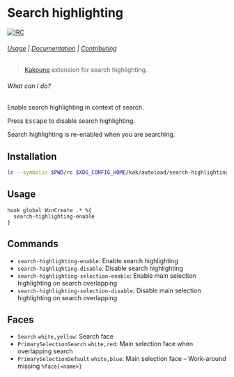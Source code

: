 Search highlighting
===================

[![IRC][IRC Badge]][IRC]

###### [Usage](#usage) | [Documentation](#commands) | [Contributing](CONTRIBUTING)

> [Kakoune][] extension for search highlighting.

###### What can I do?

Enable search highlighting in context of search.

Press <kbd>Escape</kbd> to disable search highlighting.

Search highlighting is re-enabled when you are searching.

Installation
------------

``` sh
ln --symbolic $PWD/rc $XDG_CONFIG_HOME/kak/autoload/search-highlighting
```

Usage
-----

``` kak
hook global WinCreate .* %{
  search-highlighting-enable
}
```

Commands
--------

- `search-highlighting-enable`: Enable search highlighting
- `search-highlighting-disable`: Disable search highlighting
- `search-highlighting-selection-enable`: Enable main selection highlighting on search overlapping
- `search-highlighting-selection-disable`: Disable main selection highlighting on search overlapping

Faces
-----

- `Search` `white,yellow`: Search face
- `PrimarySelectionSearch` `white,red`: Main selection face when overlapping search
- `PrimarySelectionDefault` `white,blue`: Main selection face – Work-around missing `%face{<name>}`

[Kakoune]: http://kakoune.org
[IRC]: https://webchat.freenode.net?channels=kakoune
[IRC Badge]: https://img.shields.io/badge/IRC-%23kakoune-blue.svg
